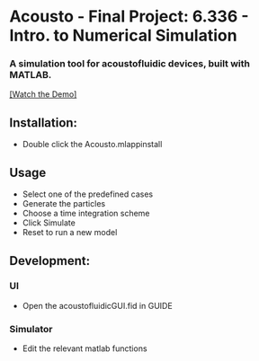 # Acousto - Final Project: 6.336 - Intro. to Numerical Simulation
### A simulation tool for acoustofluidic devices, built with MATLAB.
[[Watch the Demo]](https://youtu.be/2bF6SgA_hUg)

## Installation:
- Double click the Acousto.mlappinstall

## Usage
- Select one of the predefined cases
- Generate the particles
- Choose a time integration scheme
- Click Simulate
- Reset to run a new model

## Development:
### UI
- Open the acoustofluidicGUI.fid in GUIDE
### Simulator
- Edit the relevant matlab functions
